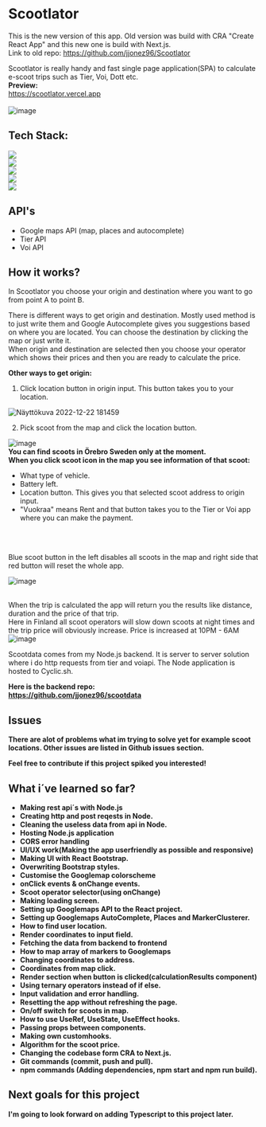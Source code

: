 # Scootlator

This is the new version of this app. Old version was build with CRA "Create React App" and this new one is build with Next.js. <br>
Link to old repo: https://github.com/jjonez96/Scootlator

Scootlator is really handy and fast single page application(SPA) to calculate e-scoot trips such as Tier, Voi, Dott etc.
<br>
<b>Preview:</b> <br>
https://scootlator.vercel.app <br> <br>
![image](https://user-images.githubusercontent.com/90967564/210266025-5084e46f-39ae-4b86-b3f6-9e6b233f0d30.png)

## Tech Stack:

![](https://img.shields.io/badge/React-20232A?style=for-the-badge&logo=react&logoColor=61DAFB) <br>
![](https://img.shields.io/badge/next.js-000000?style=for-the-badge&logo=nextdotjs&logoColor=white)<br>
![](https://img.shields.io/badge/Node.js-43853D?style=for-the-badge&logo=node.js&logoColor=white) <br>
![](https://img.shields.io/badge/Express.js-404D59?style=for-the-badge) <br>
![](https://img.shields.io/badge/Bootstrap-563D7C?style=for-the-badge&logo=bootstrap&logoColor=white)

## API's

- Google maps API (map, places and autocomplete)
- Tier API
- Voi API

## How it works?

In Scootlator you choose your origin and destination where you want to go from point A to point B.

There is different ways to get origin and destination. Mostly used method is to just write them and Google Autocomplete gives you suggestions based on where you are located. You can choose the destination by clicking the map or just write it. <br> When origin and destination are selected then you choose your operator which shows their prices and then you are ready to calculate the price.

<b>Other ways to get origin:</b>

1. Click location button in origin input. This button takes you to your location.

![Näyttökuva 2022-12-22 181459](https://user-images.githubusercontent.com/90967564/209176819-19fb4a83-9402-438d-8359-3815dbcfcf1c.png)

2. Pick scoot from the map and click the location button.

![image](https://user-images.githubusercontent.com/90967564/210266502-39440ba6-5d85-405e-9fed-51ecb21ad737.png)
<br>
<b>You can find scoots in Örebro Sweden only at the moment.</b> <br>
<b>When you click scoot icon in the map you see information of that scoot:</b>

- What type of vehicle.
- Battery left.
- Location button. This gives you that selected scoot address to origin input.
- "Vuokraa" means Rent and that button takes you to the Tier or Voi app where you can make the payment.

<br> <br>

Blue scoot button in the left disables all scoots in the map and right side that red button will reset the whole app.

![image](https://user-images.githubusercontent.com/90967564/209229803-c6e2eef2-17b0-47cb-a41f-50e4e39fd3ff.png)
<br> <br>

When the trip is calculated the app will return you the results like distance, duration and the price of that trip. <br>
Here in Finland all scoot operators will slow down scoots at night times and the trip price will obviously increase. Price is increased at 10PM - 6AM
![image](https://user-images.githubusercontent.com/90967564/210266547-487ead7b-db42-4cf8-b76b-11d88939dc41.png)

Scootdata comes from my Node.js backend. It is server to server solution where i do http requests from tier and voiapi. The Node application is hosted to Cyclic.sh.

<b>Here is the backend repo:<b> <br>
https://github.com/jjonez96/scootdata

## Issues

There are alot of problems what im trying to solve yet for example scoot locations. Other issues are listed in Github issues section.

Feel free to contribute if this project spiked you interested!

## What i´ve learned so far?

- Making rest api´s with Node.js
- Creating http and post reqests in Node.
- Cleaning the useless data from api in Node.
- Hosting Node.js application
- CORS error handling
- UI/UX work(Making the app userfriendly as possible and responsive)
- Making UI with React Bootstrap.
- Overwriting Bootstrap styles.
- Customise the Googlemap colorscheme
- onClick events & onChange events.
- Scoot operator selector(using onChange)
- Making loading screen.
- Setting up Googlemaps API to the React project.
- Setting up Googlemaps AutoComplete, Places and MarkerClusterer.
- How to find user location.
- Render coordinates to input field.
- Fetching the data from backend to frontend
- How to map array of markers to Googlemaps
- Changing coordinates to address.
- Coordinates from map click.
- Render section when button is clicked(calculationResults component)
- Using ternary operators instead of if else.
- Input validation and error handling.
- Resetting the app without refreshing the page.
- On/off switch for scoots in map.
- How to use UseRef, UseState, UseEffect hooks.
- Passing props between components.
- Making own customhooks.
- Algorithm for the scoot price.
- Changing the codebase form CRA to Next.js.
- Git commands (commit, push and pull).
- npm commands (Adding dependencies, npm start and npm run build).

## Next goals for this project

I'm going to look forward on adding Typescript to this project later.
